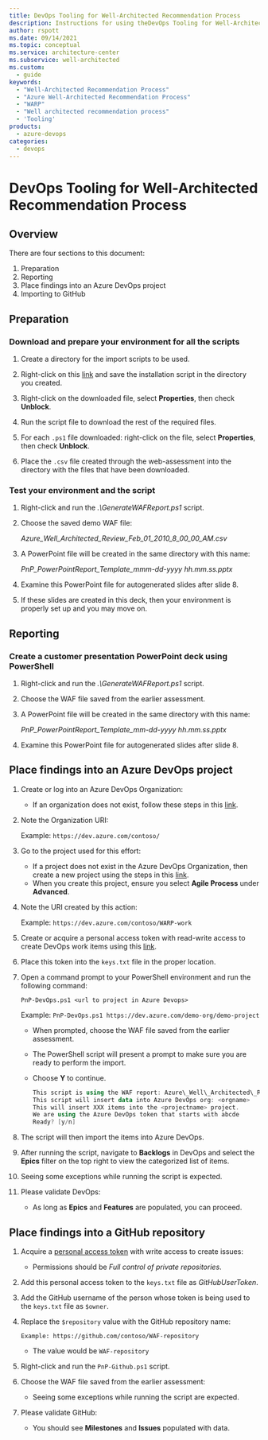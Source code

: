 ```yaml
---
title: DevOps Tooling for Well-Architected Recommendation Process
description: Instructions for using theDevOps Tooling for Well-Architected Recommendation Process
author: rspott
ms.date: 09/14/2021
ms.topic: conceptual
ms.service: architecture-center
ms.subservice: well-architected
ms.custom:
  - guide
keywords:
  - "Well-Architected Recommendation Process"
  - "Azure Well-Architected Recommendation Process"
  - "WARP"
  - "Well architected recommendation process"
  - 'Tooling'
products:
  - azure-devops
categories:
  - devops
---
```


# DevOps Tooling for Well-Architected Recommendation Process

## Overview

There are four sections to this document:

1. Preparation
1. Reporting
1. Place findings into an Azure DevOps project
1. Importing to GitHub

## Preparation

### Download and prepare your environment for all the scripts

1. Create a directory for the import scripts to be used.

1. Right-click on this [link](https://rspott.com/WARP/install-WARP-tools.ps1) and save the installation script in the directory you created.

1. Right-click on the downloaded file, select **Properties**, then check **Unblock**.

1. Run the script file to download the rest of the required files.

1. For each `.ps1` file downloaded: right-click on the file, select **Properties**, then check **Unblock**.

1. Place the `.csv` file created through the web-assessment into the directory with the files that have been downloaded.

### Test your environment and the script

1. Right-click and run the _.\GenerateWAFReport.ps1_ script.

1. Choose the saved demo WAF file:

    _Azure_Well_Architected_Review_Feb_01_2010_8_00_00_AM.csv_

1. A PowerPoint file will be created in the same directory with this name:

    _PnP\_PowerPointReport\_Template_mmm-dd-yyyy hh.mm.ss.pptx_

1. Examine this PowerPoint file for autogenerated slides after slide 8.

1. If these slides are created in this deck, then your environment is properly set up and you may move on.

## Reporting

### Create a customer presentation PowerPoint deck using PowerShell

1. Right-click and run the _.\GenerateWAFReport.ps1_ script.

1. Choose the WAF file saved from the earlier assessment.

1. A PowerPoint file will be created in the same directory with this name:

    _PnP\_PowerPointReport\_Template_mm-dd-yyyy hh.mm.ss.pptx_

1. Examine this PowerPoint file for autogenerated slides after slide 8.

## Place findings into an Azure DevOps project

1. Create or log into an Azure DevOps Organization:

    - If an organization does not exist, follow these steps in this [link](/azure/devops/organizations/accounts/create-organization?view=azure-devops&preserve-view=true).

1. Note the Organization URI:

    Example: `https://dev.azure.com/contoso/`

1. Go to the project used for this effort:

    - If a project does not exist in the Azure DevOps Organization, then create a new project using the steps in this [link](/azure/devops/organizations/projects/create-project?view=azure-devops&tabs=preview-page&preserve-view=true).
    - When you create this project, ensure you select **Agile Process** under **Advanced**.

1. Note the URI created by this action:

    Example: `https://dev.azure.com/contoso/WARP-work`

1. Create or acquire a personal access token with read-write access to create DevOps work items using this [link](/azure/devops/organizations/accounts/use-personal-access-tokens-to-authenticate?view=azure-devops&tabs=preview-page&preserve-view=true).

1. Place this token into the `keys.txt` file in the proper location.

1. Open a command prompt to your PowerShell environment and run the following command: 

    `PnP-DevOps.ps1 <url to project in Azure Devops>`

    Example: `PnP-DevOps.ps1 https://dev.azure.com/demo-org/demo-project`

    - When prompted, choose the WAF file saved from the earlier assessment.
    - The PowerShell script will present a prompt to make sure you are ready to perform the import.
    - Choose **Y** to continue.

        ```powershell
        This script is using the WAF report: Azure\_Well\_Architected\_Review mmm-dd-yyyy hh.mm.ss_AM.csv`
        This script will insert data into Azure DevOps org: <orgname>
        This will insert XXX items into the <projectname> project.
        We are using the Azure DevOps token that starts with abcde
        Ready? [y/n]
        ```

1. The script will then import the items into Azure DevOps.

1. After running the script, navigate to **Backlogs** in DevOps and select the **Epics** filter on the top right to view the categorized list of items.

1. Seeing some exceptions while running the script is expected.

1. Please validate DevOps:

    - As long as **Epics** and **Features** are populated, you can proceed.

## Place findings into a GitHub repository

1. Acquire a [personal access token](https://docs.github.com/en/github/authenticating-to-github/creating-a-personal-access-token) with write access to create issues:

    - Permissions should be *Full control of private repositories*.

1. Add this personal access token to the `keys.txt` file as *GitHubUserToken*.

1. Add the GitHub username of the person whose token is being used to the `keys.txt` file as `$owner`.

1. Replace the `$repository` value with the GitHub repository name:

    `Example: https://github.com/contoso/WAF-repository`

    - The value would be `WAF-repository`

1. Right-click and run the `PnP-Github.ps1` script.

1. Choose the WAF file saved from the earlier assessment:

    - Seeing some exceptions while running the script are expected.

1. Please validate GitHub:

    - You should see **Milestones** and **Issues** populated with data.
